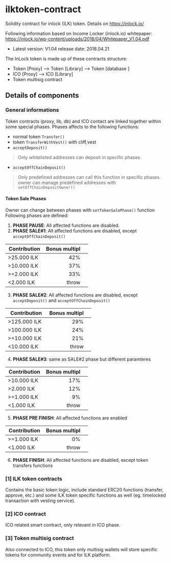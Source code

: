 # ilktoken-contract
Solidity contract for inlock (ILK) token. Details on https://inlock.io/

Following information based on Income Locker (inlock.io) whitepaper: https://inlock.io/wp-content/uploads/2018/04/Whitepaper_V1.04.pdf
 - Latest version: V1.04 release date: 2018.04.21

The InLock token is made up of these contracts structure:<br>
 - Token [Proxy] --> Token [Library] --> Token [database ]<br>
 - ICO [Proxy] --> ICO [Library] <br>
 - Token multisig contract
 
## Details of components
### General informations
Token contracts (proxy, lib, db) and ICO contact are linked together within some special phases. Phases affects to the following functions:
* normal token `Transfer()`
* token `TransferWithVest()` with cliff,vest
* `acceptDeposit()`
> Only whitelisted addresses can deposit in specific phases.
* `acceptOffChainDeposit()`
> Only predefined addresses can call this function in specific phases. owner can manage predefined addresses with `setOffChainDepositOwner()`

#### Token Sale Phases
Owner can change between phases with `setTokenSalePhase()` function 
Following phases are defined:
1. **__PHASE PAUSE__**: All affected functions are disabled. 
2. **__PHASE SALE#1__**: All affected functions are disabled, except `acceptOffChainDeposit()`

| Contribution  | Bonus multipl | | 
| ------------- |--------------:|-|
| >25.000 ILK   | 42% | |
| >10.000 ILK   | 37% | |
| >=2.000 ILK   | 33% | |
| <2.000 ILK    | throw | |

3. **__PHASE SALE#2__**: All affected functions are disabled, except `acceptDeposit()` and `acceptOffChainDeposit()`

| Contribution  | Bonus multipl | | 
| ------------- |--------------:|-|
| >125.000 ILK   | 29% | |
| >100.000 ILK   | 24% | |
| >=10.000 ILK   | 21% | |
| <10.000 ILK    | throw | |

4. **__PHASE SALE#3__**: same as SALE#2 phase but different paramteres

| Contribution  | Bonus multipl | | 
| ------------- |--------------:|-|
| >10.000 ILK   | 17% | |
| >2.000 ILK   | 12% | |
| >=1.000 ILK   | 9% | |
| <1.000 ILK    | throw | |

5. **__PHASE PRE FINISH__**: All affected functions are enabled

| Contribution  | Bonus multipl | | 
| ------------- |--------------:|-|
| >=1.000 ILK   | 0% | |
| <1.000 ILK    | throw | |

6. **__PHASE FINISH__**: All affected functions are disabled, except token transfers functions

### [1] ILK token contracts

Contains the basic token logic, include standard ERC20 functions (transfer, approve, etc.) and some ILK token specific functions as well (eg. timelocked transaction with vesting service). 

### [2] ICO contract

ICO related smart contract, only relevant in ICO phase.

### [3] Token multisig contract

Also connected to ICO, this token only multisig wallets will store specific tokens for community events and for ILK platform.

